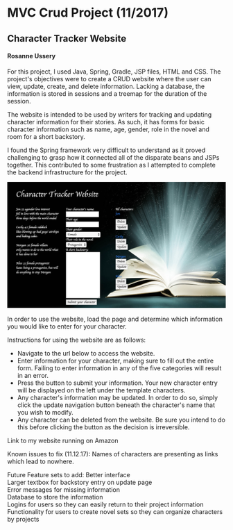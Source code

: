 # MVC Crud Project (11/2017)

<h2>Character Tracker Website</h2>
<h4>Rosanne Ussery</h4>

For this project, I used Java, Spring, Gradle, JSP files, HTML and CSS. The project's objectives were to create a CRUD website where the user can view, update, create, and delete information. Lacking a database, the information is stored in sessions and a treemap for the duration of the session. 

The website is intended to be used by writers for tracking and updating character information for their stories. As such, it has forms for basic character information such as name, age, gender, role in the novel and room for a short backstory.

I found the Spring framework very difficult to understand as it proved challenging to grasp how it connected all of the disparate beans and JSPs together. This contributed to some frustration as I attempted to complete the backend infrastructure for the project. 

<img src="WebContent/CharacterScreenshot.png">

In order to use the website, load the page and determine which information you would like to enter for your character. 

Instructions for using the website are as follows:

* Navigate to the url below to access the website.
* Enter information for your character, making sure to fill out the entire form. Failing to enter information in any of the five categories will result in an error. 
* Press the button to submit your information. Your new character entry will be displayed on the left under the template characters.
* Any character's information may be updated. In order to do so, simply click the update navigation button beneath the character's name that you wish to modify. 
* Any character can be deleted from the website. Be sure you intend to do this before clicking the button as the decision is irreversible. 


Link to my website running on Amazon

Known issues to fix (11.12.17):
Names of characters are presenting as links which lead to nowhere.


Future Feature sets to add:
Better interface<br>
Larger textbox for backstory entry on update page<br>
Error messages for missing information<br>
Database to store the information<br>
Logins for users so they can easily return to their project information<br>
Functionality for users to create novel sets so they can organize characters by projects<br>


